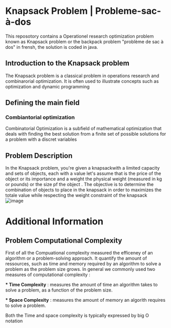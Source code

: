 # Knapsack Problem | Probleme-sac-à-dos
This reposotory contains a Operationel research optimization problem known as Knapsack problem or the backpack problem "problème de sac à dos" in frensh, the solution is coded in java.
## Introduction to the Knapsack problem
The Knapsack problem is a classical problem in operations research and combinarorial optimization. It is often used to illustrate concepts such as optimization and dynamic programming
## Defining the main field 
### Combiantorial optimization 
Combinatorial Optimization is a subfield of mathematical optimization that deals with finding the best solution from a finite set of possible solutions for a problem with a discret variables 
## Problem Description 
In the Knapsack problem, you're given a knapsackwith a limited capacity and sets of objects, each with a value let's assume that is the price of the object or its importance and a weight the physical weight (measured in kg or pounds)  or the size pf the object . The objective is to determine the combination of objects to place in the knapsack in order to maximizes the totale value while respecting the weight constraint of the knapsack  
![image](https://github.com/Arch-suzuki-MB/Probleme-sac-a-dos/assets/99597954/22075976-1419-4473-bc18-32ce36c7e628)

# Additional Information 
## Problem Computational Complexity 
First of all the Compuational complexity measured the efficeney of an algorithm or a problem-solving approach. It quantify the amount of ressources, such as time and memory required by an algorithm to solve a problem as the problem size grows. 
In general we commonly used two measures of computational complexity :

__* Time Complexity__ : measures the amount of time an algorithm takes to solve a problem, as a function of the problem size. 

__* Space Complexity__ : measures the amount of memory an algorith requires to solve a problem.

Both the Time and space complexity is typically expressed by  big O notation 
